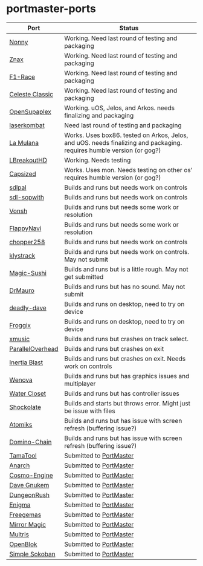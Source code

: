 # portmaster-ports

| Port | Status |
| --- | --- |
| [Nonny](https://github.com/gkikola/nonny) | Working. Need last round of testing and packaging |
| [Znax](https://github.com/joyrider3774/Znax) | Working. Need last round of testing and packaging |
| [F1-Race](https://github.com/EXL/F1-Race) | Working. Need last round of testing and packaging |
| [Celeste Classic](https://github.com/lemon32767/ccleste) | Working. Need last round of testing and packaging |
| [OpenSupaplex](https://github.com/sergiou87/open-supaplex) | Working. uOS, Jelos, and Arkos. needs finalizing and packaging |
| [laserkombat](https://github.com/sharkwouter/laserkombat) | Need last round of testing and packaging |
| [La Mulana](https://www.humblebundle.com/store/lamulana) | Works. Uses box86. tested on  Arkos, Jelos, and uOS. needs finalizing and packaging. requires humble version (or gog?) |
| [LBreakoutHD](https://lgames.sourceforge.io/LBreakoutHD/) | Working. Needs testing|
| [Capsized](https://www.humblebundle.com/store/capsized) | Works. Uses mon. Needs testing on other os' requires humble version (or gog?) |
| [sdlpal](https://github.com/sdlpal/sdlpal) | Builds and runs but needs work on controls |
| [sdl-sopwith](https://github.com/fragglet/sdl-sopwith) | Builds and runs but needs work on controls |
| [Vonsh](https://github.com/aurb/vonsh) | Builds and runs but needs some work or resolution |
| [FlappyNavi](https://github.com/z64me/FlappyNavi) | Builds and runs but needs some work or resolution |
| [chopper258](https://github.com/loadzero/chopper258) | Builds and runs but needs work on controls |
| [klystrack](https://github.com/kometbomb/klystrack/releases) | Builds and runs but needs work on controls. May not submit|
| [Magic-Sushi](https://github.com/EXL/Magic-Sushi) | Builds and runs but is a little rough. May not get submitted |
| [DrMauro](https://github.com/giulioz/DrMauro) | Builds and runs but has no sound. May not submit |
| [deadly-dave](https://github.com/skoperst/deadly-dave) | Builds and runs on desktop, need to try on device |
| [Froggix](https://github.com/Geryon/Froggix) | Builds and runs on desktop, need to try on device |
| [xmusic](https://github.com/kosmas12/xmusic) | Builds and runs but crashes on track select. |
| [ParallelOverhead](https://github.com/Huitsi/ParallelOverhead) | Builds and runs but crashes on exit |
| [Inertia Blast](https://github.com/dulsi/thrust) | Builds and runs but crashes on exit. Needs work on controls |
| [Wenova](https://github.com/LManaslu/wenova) | Builds and runs but has graphics issues and multiplayer|
| [Water Closet](https://github.com/stephenjsweeney/waterCloset) | Builds and runs but has controller issues|
| [Shockolate](https://github.com/Interrupt/systemshock) | Builds and starts but throws error. Might just be issue with files |
| [Atomiks](https://atomiks.sourceforge.net/) | Builds and runs but has issue with screen refresh (buffering issue?) |
| [Domino-Chain](https://domino-chain.gitlab.io/) | Builds and runs but has issue with screen refresh (buffering issue?) |
| [TamaTool](https://github.com/christopher-roelofs/tamatool) | Submitted to [PortMaster](https://github.com/christianhaitian/PortMaster/wiki#tamatool-tamagotchi-p1-explorer) |
| [Anarch](https://gitlab.com/drummyfish/anarch) | Submitted to [PortMaster](https://github.com/christianhaitian/PortMaster/wiki#anarch) |
| [Cosmo-Engine](https://github.com/yuv422/cosmo-engine) | Submitted to [PortMaster](https://github.com/christianhaitian/PortMaster/wiki#cosmo-engine) |
| [Dave Gnukem](https://github.com/davidjoffe/dave_gnukem) | Submitted to [PortMaster](https://github.com/christianhaitian/PortMaster/wiki#dave-gnukem) |
| [DungeonRush](https://github.com/Rapiz1/DungeonRush) | Submitted to [PortMaster](https://github.com/christianhaitian/PortMaster/wiki#dungeon-rush) |
| [Enigma](https://github.com/Enigma-Game/Enigma) | Submitted to [PortMaster](https://github.com/christianhaitian/PortMaster/wiki#enigma) |
| [Freegemas](https://github.com/JoseTomasTocino/freegemas) | Submitted to [PortMaster](https://github.com/christianhaitian/PortMaster/wiki#freegemas) |
| [Mirror Magic](https://www.artsoft.org/mirrormagic) | Submitted to [PortMaster](https://github.com/christianhaitian/PortMaster/wiki#mirror-magic) |
| [Multris](https://github.com/RustyReich/Multris) | Submitted to [PortMaster](https://github.com/christianhaitian/PortMaster/wiki#multris) |
| [OpenBlok](https://github.com/mmatyas/openblok) | Submitted to [PortMaster](https://github.com/christianhaitian/PortMaster/wiki#openblok) |
| [Simple Sokoban](http://simplesok.osdn.io/) | Submitted to [PortMaster](https://github.com/christianhaitian/PortMaster/wiki#simple-sokoban) |






